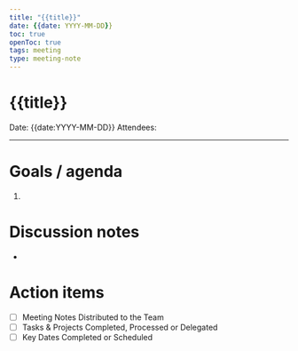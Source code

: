 ```yaml
---
title: "{{title}}"
date: {{date: YYYY-MM-DD}}
toc: true
openToc: true
tags: meeting
type: meeting-note
---
```

# {{title}}

Date: {{date:YYYY-MM-DD}}
Attendees: 

---

# Goals / agenda
1. 

# Discussion notes
- 

# Action items
- [ ] Meeting Notes Distributed to the Team
- [ ] Tasks & Projects Completed, Processed or Delegated
- [ ] Key Dates Completed or Scheduled